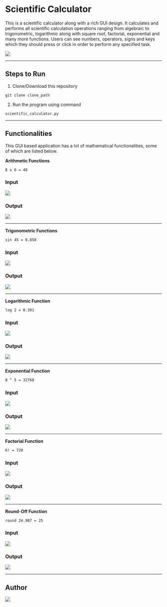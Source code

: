 # Scientific Calculator 

This is a scientific calculator along with a rich GUI design. It calculates and performs all scientific calculation operations ranging from algebraic to trigonometric, logarithmic along with square root, factorial, exponential and many more functions. Users can see numbers, operators, signs and keys which they should press or click in order to perform any specified task.

<img src="./Results/Gui design.PNG">

---

## Steps to Run

1. Clone/Download this repository
```
git clone clone_path
```
2. Run the program using command
```
scientific_calculator.py
```
---


## Functionalities
This GUI based application has a lot of mathematical functionalities, some of which are listed below.

<strong> Arithmetic Functions </strong>
```
8 x 6 = 48
```

### Input 
<img src="./Results/arithmetic input.PNG">

### Output 
<img src="./Results/arithmetic output.PNG">

---

<strong> Trigonometric Functions </strong>
```
sin 45 = 0.850
```

### Input 
<img src="./Results/trigonometric input sin.PNG">

### Output 
<img src="./Results/trigonometric output sin.PNG">

---

<strong> Logarithmic Function </strong>
```
log 2 = 0.301
```

### Input 
<img src="./Results/logarithmic input.PNG">

### Output 
<img src="./Results/logarithmic output.PNG">

---

<strong> Exponential Function </strong>
```
8 ^ 5 = 32768
```

### Input 
<img src="./Results/exponential input.PNG">

### Output 
<img src="./Results/exponential output.PNG">

---

<strong> Factorial Function </strong>
```
6! = 720
```

### Input 
<img src="./Results/factorial input.PNG">

### Output 
<img src="./Results/factorial output.PNG">

---

<strong> Round-Off Function </strong>
```
round 24.987 = 25
```

### Input 
<img src="./Results/round input.PNG">

### Output 
<img src="./Results/round output.PNG">

---

## Author
[![](https://img.shields.io/badge/LinkedIn-Priyanka_Hotchandani-blue?style=for-the-badge&logo=linkedin)](https://www.linkedin.com/in/priyanka-hotchandani/)

